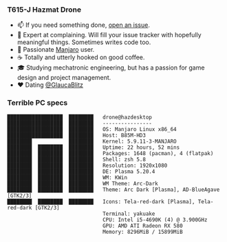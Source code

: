 ### T615-J Hazmat Drone
- 📫 If you need something done, [open an issue](https://github.com/HazmatDrone/HazmatDrone/issues/new).
- 💬 Expert at complaining. Will fill your issue tracker with hopefully meaningful things. Sometimes writes code too.
- 🐧 Passionate [Manjaro](https://manjaro.org/) user.
- ☕ Totally and utterly hooked on good coffee.
- 🎓 Studying mechatronic engineering, but has a passion for game design and project management.
- ❤️ Dating [@GlaucaBlitz](https://github.com/GlaucaBlitz)

### Terrible PC specs
```
██████████████████  ████████   drone@hazdesktop 
██████████████████  ████████   ---------------- 
██████████████████  ████████   OS: Manjaro Linux x86_64 
██████████████████  ████████   Host: B85M-HD3 
████████            ████████   Kernel: 5.9.11-3-MANJARO 
████████  ████████  ████████   Uptime: 22 hours, 52 mins 
████████  ████████  ████████   Packages: 1648 (pacman), 4 (flatpak) 
████████  ████████  ████████   Shell: zsh 5.8 
████████  ████████  ████████   Resolution: 1920x1080 
████████  ████████  ████████   DE: Plasma 5.20.4 
████████  ████████  ████████   WM: KWin 
████████  ████████  ████████   WM Theme: Arc-Dark 
████████  ████████  ████████   Theme: Arc Dark [Plasma], AD-BlueAgave [GTK2/3] 
████████  ████████  ████████   Icons: Tela-red-dark [Plasma], Tela-red-dark [GTK2/3] 
                               Terminal: yakuake 
                               CPU: Intel i5-4690K (4) @ 3.900GHz 
                               GPU: AMD ATI Radeon RX 580
                               Memory: 8296MiB / 15899MiB 
```
